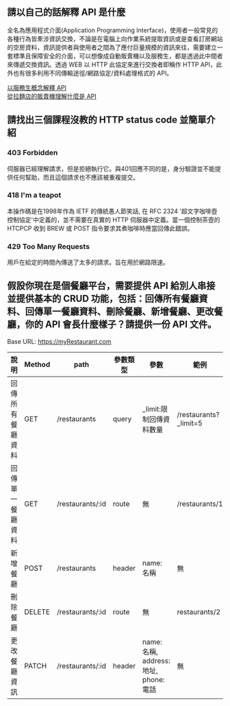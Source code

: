 ## 請以自己的話解釋 API 是什麼

全名為應用程式介面(Application Programming Interface)，使用者一般常見的各種行為皆牽涉資訊交換，不論是在電腦上向作業系統提取資訊或是查看訂房網站的空房資料，資訊提供者與使用者之間為了應付巨量規模的資訊來往，需要建立一套標準且保障安全的介面，可以想像成自動販賣機以及服務生，都是透過此中間者來傳遞交換資訊。透過 WEB 以 HTTP 此協定來進行交換者即稱作 HTTP API，此外也有很多利用不同傳輸途徑/網路協定/資料處理格式的 API。

[以服務生概念解釋 API](https://www.youtube.com/watch?time_continue=8&v=zvKadd9Cflc&feature=emb_logo)  
[從拉麵店的販賣機理解什麼是 API](https://medium.com/@hulitw/ramen-and-api-6238437dc544)

## 請找出三個課程沒教的 HTTP status code 並簡單介紹

### 403 Forbidden  
伺服器已經理解請求，但是拒絕執行它。與401回應不同的是，身分驗證並不能提供任何幫助，而且這個請求也不應該被重複提交。
### 418 I'm a teapot  
本操作碼是在1998年作為 IETF 的傳統愚人節笑話, 在 RFC 2324 '超文字咖啡壺控制協定'中定義的，並不需要在真實的 HTTP 伺服器中定義。當一個控制茶壺的 HTCPCP 收到 BREW 或 POST 指令要求其煮咖啡時應當回傳此錯誤。
### 429 Too Many Requests  
用戶在給定的時間內傳送了太多的請求。旨在用於網路限速。

## 假設你現在是個餐廳平台，需要提供 API 給別人串接並提供基本的 CRUD 功能，包括：回傳所有餐廳資料、回傳單一餐廳資料、刪除餐廳、新增餐廳、更改餐廳，你的 API 會長什麼樣子？請提供一份 API 文件。

Base URL: https://myRestaurant.com

| 說明| Method | path | 參數類型 | 參數 | 範例 |
|-|-|-|-|-|-|
| 回傳所有餐廳資料 | GET | /restaurants | query | _limit:限制回傳資料數量 | /restaurants?_limit=5 |
| 回傳單一餐廳資料 | GET | /restaurants/:id | route | 無 | /restaurants/1      |
| 新增餐廳   | POST   | /restaurants     | header  | name: 名稱 | 無              |
| 刪除餐廳   | DELETE   | /restaurants/:id     | route | 無 | restaurants/2              |
| 更改餐廳資訊   | PATCH   | /restaurants/:id     | header  | name: 名稱, address: 地址, phone: 電話 | 無              |
